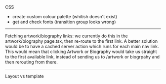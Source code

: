 CSS

- create custom colour palette (whitish doesn't exist)
- get and check fonts (transition group looks wrong)

---

Fetching artwork/biography links: we currently do this in the artwork/biography page.tsx, then re-route to the first link. A better solution would be to have a cached server action which runs for each main nav link. This would mean that clicking Artwork or Biography would take us straight to the first available link, instead of sending us to /artwork or biogrpahy and then rerouting from there.

---

Layout vs template
